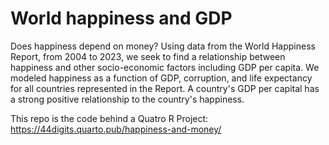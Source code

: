 # World happiness and GDP

Does happiness depend on money?  Using data from the World Happiness Report, from 2004 to 2023, we seek to find a relationship between happiness and other socio-economic factors including GDP per capita.  We modeled happiness as a function of GDP, corruption, and life expectancy for all countries represented in the Report.  A country's GDP per capital has a strong positive relationship to the country's happiness.

This repo is the code behind a Quatro R Project: https://44digits.quarto.pub/happiness-and-money/
